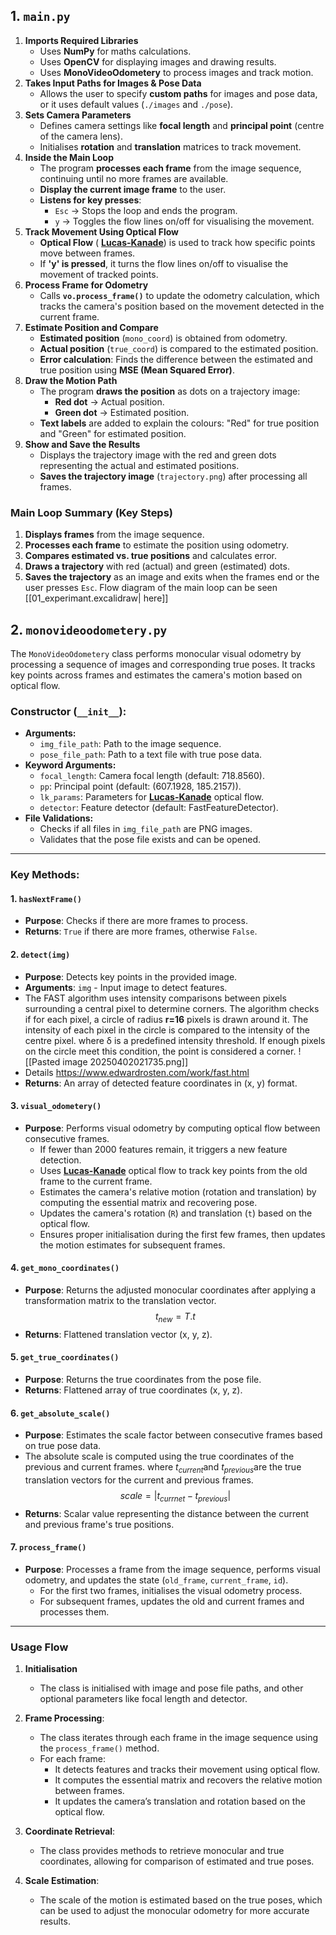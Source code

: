 ## 1. `main.py`

1. **Imports Required Libraries**
	- Uses **NumPy** for maths calculations.        
    - Uses **OpenCV** for displaying images and drawing results.
    - Uses **MonoVideoOdometery** to process images and track motion.
2. **Takes Input Paths for Images & Pose Data**
    - Allows the user to specify **custom paths** for images and pose data, or it uses default values (`./images` and `./pose`).
3. **Sets Camera Parameters**
    - Defines camera settings like **focal length** and **principal point** (centre of the camera lens).
    - Initialises **rotation** and **translation** matrices to track movement.
4. **Inside the Main Loop**
    - The program **processes each frame** from the image sequence, continuing until no more frames are available.
    - **Display the current image frame** to the user.
    - **Listens for key presses**:
        - `Esc` → Stops the loop and ends the program.
        - `y` → Toggles the flow lines on/off for visualising the movement.
5. **Track Movement Using Optical Flow**
    - **Optical Flow** ( [**Lucas-Kanade**](https://docs.opencv.org/3.4/d4/dee/tutorial_optical_flow.html)) is used to track how specific points move between frames.
    - If **'y' is pressed**, it turns the flow lines on/off to visualise the movement of tracked points.
6. **Process Frame for Odometry**
    - Calls **`vo.process_frame()`** to update the odometry calculation, which tracks the camera's position based on the movement detected in the current frame.
7. **Estimate Position and Compare**
    - **Estimated position** (`mono_coord`) is obtained from odometry.
    - **Actual position** (`true_coord`) is compared to the estimated position.
    - **Error calculation**: Finds the difference between the estimated and true position using **MSE (Mean Squared Error)**.
8. **Draw the Motion Path**
    - The program **draws the position** as dots on a trajectory image:
        - **Red dot** → Actual position.
        - **Green dot** → Estimated position.
    - **Text labels** are added to explain the colours: "Red" for true position and "Green" for estimated position.
9. **Show and Save the Results**
    - Displays the trajectory image with the red and green dots representing the actual and estimated positions.
    - **Saves the trajectory image** (`trajectory.png`) after processing all frames.
### Main Loop Summary (Key Steps)

1. **Displays frames** from the image sequence.
2. **Processes each frame** to estimate the position using odometry.
3. **Compares estimated vs. true positions** and calculates error.
4. **Draws a trajectory** with red (actual) and green (estimated) dots.
5. **Saves the trajectory** as an image and exits when the frames end or the user presses `Esc`.
Flow diagram of the main loop can be seen [[01_experimant.excalidraw| here]]
## 2. `monovideoodometery.py`

The `MonoVideoOdometery` class performs monocular visual odometry by processing a sequence of images and corresponding true poses. It tracks key points across frames and estimates the camera's motion based on optical flow.
### **Constructor (`__init__`):**
- **Arguments:**
  - `img_file_path`: Path to the image sequence.
  - `pose_file_path`: Path to a text file with true pose data.
- **Keyword Arguments:**
  - `focal_length`: Camera focal length (default: 718.8560).
  - `pp`: Principal point (default: (607.1928, 185.2157)).
  - `lk_params`: Parameters for  [**Lucas-Kanade**](https://docs.opencv.org/3.4/d4/dee/tutorial_optical_flow.html) optical flow.
  - `detector`: Feature detector (default: FastFeatureDetector).
- **File Validations:**
  - Checks if all files in `img_file_path` are PNG images.
  - Validates that the pose file exists and can be opened.
---
### **Key Methods:**

#### 1. `hasNextFrame()`
- **Purpose**: Checks if there are more frames to process.
- **Returns**: `True` if there are more frames, otherwise `False`.
#### 2. `detect(img)`
- **Purpose**: Detects key points in the provided image.
- **Arguments**: `img` - Input image to detect features.
- The FAST algorithm uses intensity comparisons between pixels surrounding a central pixel to determine corners. The algorithm checks if for each pixel, a circle of radius **r=16** pixels is drawn around it. The intensity of each pixel in the circle is compared to the intensity of the centre pixel. where δ is a predefined intensity threshold. If enough pixels on the circle meet this condition, the point is considered a corner.
	![[Pasted image 20250402021735.png]]
- Details https://www.edwardrosten.com/work/fast.html
- **Returns**: An array of detected feature coordinates in (x, y) format.
#### 3. `visual_odometery()`
- **Purpose**: Performs visual odometry by computing optical flow between consecutive frames.
  - If fewer than 2000 features remain, it triggers a new feature detection.
  - Uses [**Lucas-Kanade**](https://docs.opencv.org/3.4/d4/dee/tutorial_optical_flow.html) optical flow to track key points from the old frame to the current frame.
  - Estimates the camera's relative motion (rotation and translation) by computing the essential matrix and recovering pose.
  - Updates the camera's rotation (`R`) and translation (`t`) based on the optical flow.
  - Ensures proper initialisation during the first few frames, then updates the motion estimates for subsequent frames.
#### 4. `get_mono_coordinates()`
- **Purpose**: Returns the adjusted monocular coordinates after applying a transformation matrix to the translation vector.
$$
t_{new} = T.t
$$
 - **Returns**: Flattened translation vector (x, y, z).
#### 5. `get_true_coordinates()`
- **Purpose**: Returns the true coordinates from the pose file.
- **Returns**: Flattened array of true coordinates (x, y, z).

#### 6. `get_absolute_scale()`
- **Purpose**: Estimates the scale factor between consecutive frames based on true pose data.
- The absolute scale is computed using the true coordinates of the previous and current frames. where $t_{current​}$ and $t_{previous}$​ are the true translation vectors for the current and previous frames.
$$
scale = |t_{currnet}-t_{previous}|
$$
- **Returns**: Scalar value representing the distance between the current and previous frame's true positions.
#### 7. `process_frame()`
- **Purpose**: Processes a frame from the image sequence, performs visual odometry, and updates the state (`old_frame`, `current_frame`, `id`).
  - For the first two frames, initialises the visual odometry process.
  - For subsequent frames, updates the old and current frames and processes them.

---

### Usage Flow

1. **Initialisation** 
   - The class is initialised with image and pose file paths, and other optional parameters like focal length and detector.
1. **Frame Processing**:
   - The class iterates through each frame in the image sequence using the `process_frame()` method.
   - For each frame:
     - It detects features and tracks their movement using optical flow.
     - It computes the essential matrix and recovers the relative motion between frames.
     - It updates the camera’s translation and rotation based on the optical flow.
1. **Coordinate Retrieval**:
   - The class provides methods to retrieve monocular and true coordinates, allowing for comparison of estimated and true poses.

4. **Scale Estimation**:
   - The scale of the motion is estimated based on the true poses, which can be used to adjust the monocular odometry for more accurate results.